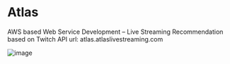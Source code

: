 # Atlas
AWS based Web Service Development – Live Streaming Recommendation based on Twitch API
url: atlas.atlaslivestreaming.com

![image](https://github.com/SteveSunTech/CloudAtlas/blob/master/example.png)
